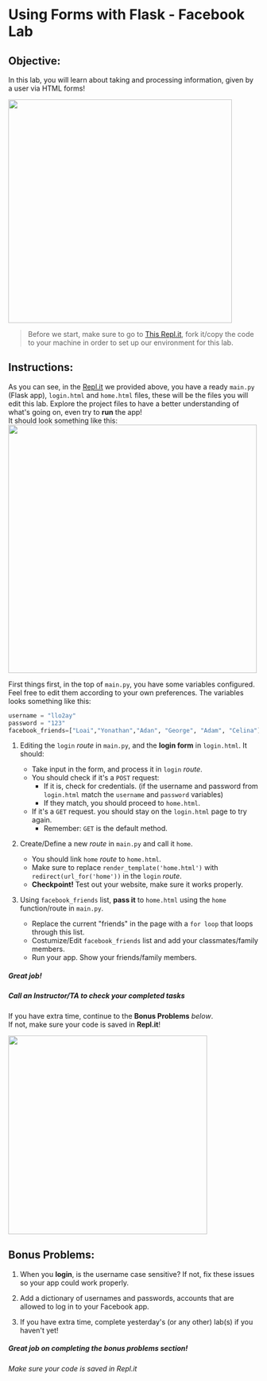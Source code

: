 # Using Forms with Flask - Facebook Lab

## Objective: 
In this lab, you will learn about taking and processing information, given by a user via HTML forms!





<img src="https://www.powrcdn.com/images/landing_pages/html/feedback-form-display.webp" width="450">




> Before we start, make sure to go to [This Repl.it](https://repl.it/@Loai17/Day-3-Flask-Forms-Lab), fork it/copy the code to your machine in order to set up our environment for this lab.


## Instructions:

As you can see, in the [Repl.it](https://repl.it/@Loai17/Day-3-Flask-Forms-Lab) we provided above, you have a ready `main.py` (Flask app), `login.html` and `home.html` files, these will be the files you will edit this lab. Explore the project files to have a better understanding of what's going on, even try to **run** the app!  
It should look something like this:  
<img src="https://github.com/meet-projects/Y2-Summer-Labs/blob/master/3.2%20Day%203%2C%20Afternoon%2C%20Flask%20Forms/UsersList-Forms.png" width="500">  
  
First things first, in the top of `main.py`, you have some variables configured. Feel free to edit them according to your own preferences. The variables looks something like this:
```python
username = "llo2ay"
password = "123"
facebook_friends=["Loai","Yonathan","Adan", "George", "Adam", "Celina"]
```
  

1. Editing the `login` *route* in `main.py`, and the **login form** in `login.html`. It should:
    - Take input in the form, and process it in `login` *route*.
    - You should check if it's a `POST` request:
        - If it is, check for credentials. (if the username and password from `login.html` match the `username` and `password` variables)
        - If they match, you should proceed to `home.html`.
    - If it's a `GET` request. you should stay on the `login.html` page to try again.
        - Remember: `GET` is the default method.
    

2. Create/Define a new *route* in `main.py` and call it `home`.
    - You should link `home` *route* to `home.html`.
    - Make sure to replace `render_template('home.html')` with `redirect(url_for('home'))` in the `login` *route*.
    - **Checkpoint!** Test out your website, make sure it works properly.
        

3. Using `facebook_friends` list, **pass it** to `home.html` using the `home` function/route in `main.py`.
    - Replace the current "friends" in the page with a `for loop` that loops through this list.
    - Costumize/Edit `facebook_friends` list and add your classmates/family members.
    - Run your app. Show your friends/family members.


##### Great job!
##### Call an Instructor/TA to check your completed tasks
 

If you have extra time, continue to the **Bonus Problems** *below*.  
If not, make sure your code is saved in **Repl.it**!


<img src="https://res.cloudinary.com/practicaldev/image/fetch/s--O0ZYhf0U--/c_limit%2Cf_auto%2Cfl_progressive%2Cq_auto%2Cw_880/https://raw.githubusercontent.com/AlbertoMontalesi/InspiredWebDev-Tutorials/master/screenshots/1_HTML_form.png" width="400">




## Bonus Problems: 
1. When you **login**, is the username case sensitive? If not, fix these issues so your app could work properly.

2. Add a dictionary of usernames and passwords, accounts that are allowed to log in to your Facebook app.
    
3. If you have extra time, complete yesterday's (or any other) lab(s) if you haven't yet!

##### Great job on completing the bonus problems section!  
###### Make sure your code is saved in Repl.it


